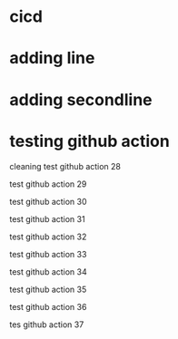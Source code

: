 # cicd
# adding line
# adding secondline
# testing github action

cleaning
test github action 28

test github action 29

test github action 30

test github action 31

test github action 32

test github action 33

test github action 34

test github action 35

test github action 36

tes github action 37
